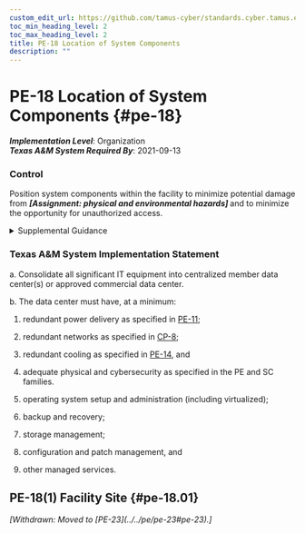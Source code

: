 ```yaml
---
custom_edit_url: https://github.com/tamus-cyber/standards.cyber.tamus.edu/tree/main/static/content/tamus.edu/TAMUS_profile.xml
toc_min_heading_level: 2
toc_max_heading_level: 2
title: PE-18 Location of System Components
description: ""
---
```


# PE-18 Location of System Components {#pe-18}

_**Implementation Level**_: Organization\
_**Texas A&M System Required By**_: 2021-09-13

### Control

Position system components within the facility to minimize potential damage from <strong> <em>[Assignment: physical and environmental hazards]</em> </strong> and to minimize the opportunity for unauthorized access.

<details>
  <summary>Supplemental Guidance</summary>

Physical and environmental hazards include floods, fires, tornadoes, earthquakes, hurricanes, terrorism, vandalism, an electromagnetic pulse, electrical interference, and other forms of incoming electromagnetic radiation. Organizations consider the location of entry points where unauthorized individuals, while not being granted access, might nonetheless be near systems. Such proximity can increase the risk of unauthorized access to organizational communications using wireless packet sniffers or microphones, or unauthorized disclosure of information.

</details>

### Texas A&M System Implementation Statement

a. Consolidate all significant IT equipment into centralized member data center(s) or approved commercial data center.

b. The data center must have, at a minimum:

1. redundant power delivery as specified in <a xmlns="http://csrc.nist.gov/ns/oscal/1.0" href="#pe-11">PE-11</a>;

2. redundant networks as specified in <a xmlns="http://csrc.nist.gov/ns/oscal/1.0" href="#cp-8">CP-8</a>;

3. redundant cooling as specified in <a xmlns="http://csrc.nist.gov/ns/oscal/1.0" href="#pe-14">PE-14</a>, and

4. adequate physical and cybersecurity as specified in the PE and SC families.

1. operating system setup and administration (including virtualized);

2. backup and recovery;

3. storage management;

4. configuration and patch management, and

3. other managed services.

## PE-18(1) Facility Site {#pe-18.01}


<prop xmlns="http://csrc.nist.gov/ns/oscal/1.0" name="status" value="withdrawn">
               <em>[Withdrawn: Moved to [PE-23](../../pe/pe-23#pe-23).]</em>
            </prop>
            

